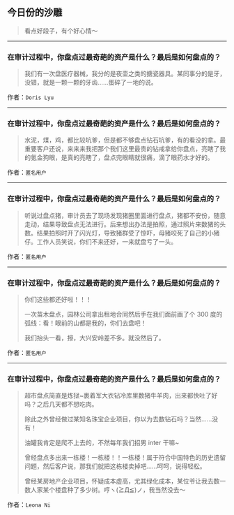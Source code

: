 ## 今日份的沙雕

> 看点好段子，有个好心情～


 
---

### 在审计过程中，你盘点过最奇葩的资产是什么？最后是如何盘点的？

> 我们有一次盘医疗器械，我分的是夜壶之类的搪瓷器具。某同事分的是牙，没错，就是一颗一颗的牙齿……蛋碎了一地的说。


作者：`Doris Lyu`

---

### 在审计过程中，你盘点过最奇葩的资产是什么？最后是如何盘点的？

> 水泥，煤，鸡，都比较坑爹，但是都不够盘点钻石坑爹，有的看没的拿。最重要客户还说，来来来我把那个我们这里最贵的钻戒拿给你盘点，亮瞎了我的氪金狗眼，是真的亮瞎了，盘点完眼睛就很痛，滴了眼药水才好的。


作者：`匿名用户`

---

### 在审计过程中，你盘点过最奇葩的资产是什么？最后是如何盘点的？

> 听说过盘点猪，审计员去了现场发现猪圈里面进行盘点，猪都不安份，随意走动，结果导致盘点无法进行。后来想出办法是拍照，通过照片来数猪的头数。结果拍照时开了闪光灯，导致猪群受了惊吓，母猪咬死了自己的小猪仔。工作人员笑说，你们不来还好，一来就盘亏了一头。


作者：`匿名用户`

---

### 在审计过程中，你盘点过最奇葩的资产是什么？最后是如何盘点的？

> 你们这些都还好啦！！！
> 
> 一次苗木盘点，园林公司拿出租地合同然后手在我们面前画了个 300 度的弧线：看！眼前的山都是我的，你们去盘吧！
> 
> 我们抬头一看，擦，大兴安岭差不多。就没然后了。


作者：`匿名用户`

---

### 在审计过程中，你盘点过最奇葩的资产是什么？最后是如何盘点的？

> 超市盘点简直是炼狱~裹着军大衣钻冷库里数猪牛羊肉，出来都快吐了好吗？之后几天都不想吃肉。
> 
> 除此之外曾经做过某知名珠宝企业项目，你以为去数钻石吗？当然……没有！
> 
> 油罐我肯定是爬不上去的，不然每年我们招男 inter 干嘛~
> 
> 曾经盘点多出来一栋楼！一栋楼！！一栋楼！属于符合中国特色的历史遗留问题，然后客户说，那我们就把这栋楼卖掉吧……呵呵，说得轻松。
> 
> 曾经某房地产企业项目，怀疑成本虚高，尤其绿化成本，某位爷让我去数一数人家某个楼盘种了多少树。哼ヽ(≧Д≦)ノ，我当然没去～


作者：`Leona Ni`